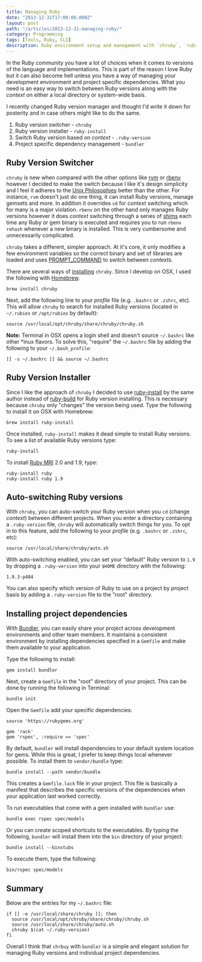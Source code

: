 ```yaml
---
title: Managing Ruby
date: "2013-12-31T17:00:00.000Z"
layout: post
path: "/articles/2013-12-31-managing-ruby/"
category: Programming
tags: [Tools, Ruby, CLI]
description: Ruby environment setup and management with `chruby`, `ruby-install`, `.ruby-version` files and `bundler`.
---
```


In the Ruby community you have a lot of choices when it comes to versions of the language and implementations. This is part of the reason I love Ruby but it can also become hell unless you have a way of managing your development environment and project specific dependencies. What you need is an easy way to switch between Ruby versions along with the _context_ on either a local directory or system-wide basis.

I recently changed Ruby version manager and thought I'd write it down for posterity and in case others might like to do the same.

 1. Ruby version switcher - `chruby`
 2. Ruby version installer - `ruby-install`
 3. Switch Ruby version based on _context_ - `.ruby-version`
 4. Project specific dependency management - `bundler`

## Ruby Version Switcher

`chruby` is new when compared with the other options like [rvm][] or [rbenv][] however I decided to make the switch because I like it's design simplicity and I feel it adheres to the [Unix Philosophies][] better than the other. For instance, `rvm` doesn't just do one thing, it can install Ruby versions, manage gemsets and more. In addition it overrides `cd` for _context_ switching which for many is a major violation. `rbenv` on the other hand only manages Ruby versions however it does _context_ switching through a series of [shims][] each time any Ruby or gem binary is executed and requires you to run `rbenv rehash` whenever a new binary is installed. This is very cumbersome and unnecessarily complicated.

`chruby` takes a different, simpler approach. At it's core, it only modifies a few environment variables so the correct binary and set of libraries are loaded and uses [PROMPT_COMMAND][] to switch between _contexts_.

There are several ways of [installing][chruby#install] `chruby`. Since I develop on OSX, I used the following with [Homebrew][].

    brew install chruby

Next, add the following line to your _profile_ file (e.g. `.bashrc` or `.zshrc`, etc). This will allow `chruby` to search for installed Ruby versions (located in `~/.rubies` or `/opt/rubies` by default):

    source /usr/local/opt/chruby/share/chruby/chruby.sh

**Note:** Terminal in OSX opens a login shell and doesn't source `~/.bashrc` like other \*inux flavors. To solve this, "require" the `~/.bashrc` file by adding the following to your `~/.bash_profile`:

    [[ -s ~/.bashrc ]] && source ~/.bashrc

## Ruby Version Installer

Since I like the approach of `chruby` I decided to use [ruby-install][] by the same author instead of [ruby-build][] for Ruby version installing. This is necessary because `chruby` only "changes" the version being used. Type the following to install it on OSX with Homebrew:

    brew install ruby-install

Once installed, `ruby-install` makes it dead simple to install Ruby versions. To see a list of available Ruby versions type:

    ruby-install

To install [Ruby MRI][] 2.0 and 1.9, type:

    ruby-install ruby
    ruby-install ruby 1.9

## Auto-switching Ruby versions

With `chruby`, you can auto-switch your Ruby version when you `cd` (change _context_) between different projects. When you enter a directory containing a `.ruby-version` file, `chruby` will automatically switch things for you. To opt in to this feature, add the following to your _profile_ (e.g. `.bashrc` or `.zshrc`, etc):

    source /usr/local/share/chruby/auto.sh

With auto-switching enabled, you can set your "default" Ruby version to `1.9` by dropping a `.ruby-version` into your `$HOME` directory with the following:

    1.9.3-p484

You can also specify which version of Ruby to use on a project by project basis by adding a `.ruby-version` file to the "root" directory.

## Installing project dependencies

With [Bundler][], you can easily share your project across development environments and other team members. It maintains a consistent environment by installing dependencies specified in a `Gemfile` and make them available to your application.

Type the following to install:

    gem install bundler

Next, create a `Gemfile` in the "root" directory of your project. This can be done by running the following in Terminal:

    bundle init

Open the `Gemfile` add your specific dependencies:

    source 'https://rubygems.org'

    gem 'rack'
    gem 'rspec', :require => 'spec'

By default, `bundler` will install dependencies to your default system location for gems. While this is great, I prefer to keep things local whenever possible. To install them to `vendor/bundle` type:

    bundle install --path vendor/bundle

This creates a `Gemfile.lock` file in your project. This file is basically a manifest that describes the specific versions of the dependencies when your application last worked correctly.

To run executables that come with a gem installed with `bundler` use:

    bundle exec rspec spec/models

Or you can create scoped shortcuts to the executables. By typing the following, `bundler` will install them into the `bin` directory of your project:

    bundle install --binstubs

To execute them, type the following:

    bin/rspec spec/models

## Summary

Below are the entries for my `~/.bashrc` file:

    if [[ -e /usr/local/share/chruby ]]; then
      source /usr/local/opt/chruby/share/chruby/chruby.sh
      source /usr/local/share/chruby/auto.sh
      chruby $(cat ~/.ruby-version)
    fi

Overall I think that `chrbuy` with `bundler` is a simple and elegant solution for managing Ruby versions and individual project dependencies.

[Bundler]:http://bundler.io
[Ruby MRI]:http://en.wikipedia.org/wiki/Ruby_MRI
[ruby-build]:https://github.com/sstephenson/ruby-build
[ruby-install]:https://github.com/postmodern/ruby-install
[Homebrew]:http://brew.sh
[chruby#install]:https://github.com/postmodern/chruby#install
[PROMPT_COMMAND]:http://www.tldp.org/HOWTO/Bash-Prompt-HOWTO/x264.html
[shims]:https://github.com/sstephenson/rbenv/#understanding-shims
[rvm]:http://github.com/wayneeseguin/rvm
[rbenv]:https://github.com/sstephenson/rbenv/
[chrbuy]:http://pbrisbin.com/posts/chruby/
[Unix Philosophies]:http://en.wikipedia.org/wiki/Unix_philosophy#Mike_Gancarz:_The_UNIX_Philosophy

[How I setup chruby]:http://www.codeography.com/2013/09/23/how_i_setup_chruby.html
[Another chruby]:http://pbrisbin.com/posts/chruby/
